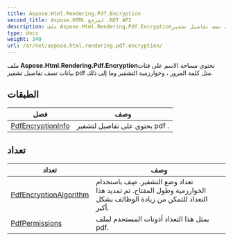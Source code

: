 ```yaml
---
title: Aspose.Html.Rendering.Pdf.Encryption
second_title: Aspose.HTML لمرجع .NET API
description: ملف Aspose.Html.Rendering.Pdf.Encryptionتحتوي مساحة الاسم على فئات بيانات تصف تفاصيل تشفير pdf مثل كلمة المرور  وخوارزمية التشفير وما إلى ذلك.
type: docs
weight: 340
url: /ar/net/aspose.html.rendering.pdf.encryption/
---
```

ملف **Aspose.Html.Rendering.Pdf.Encryption**تحتوي مساحة الاسم على فئات بيانات تصف تفاصيل تشفير pdf مثل كلمة المرور ، وخوارزمية التشفير وما إلى ذلك.

## الطبقات

| فصل | وصف |
| --- | --- |
| [PdfEncryptionInfo](./pdfencryptioninfo/) | يحتوي على تفاصيل لتشفير pdf . |
## تعداد

| تعداد | وصف |
| --- | --- |
| [PdfEncryptionAlgorithm](./pdfencryptionalgorithm/) | تعداد وضع التشفير. صِف باستخدام الخوارزمية وطول المفتاح. تم تمديد هذا التعداد للتمكن من زيادة الوظائف بشكل أكبر. |
| [PdfPermissions](./pdfpermissions/) | يمثل هذا التعداد أذونات المستخدم لملف pdf. |


